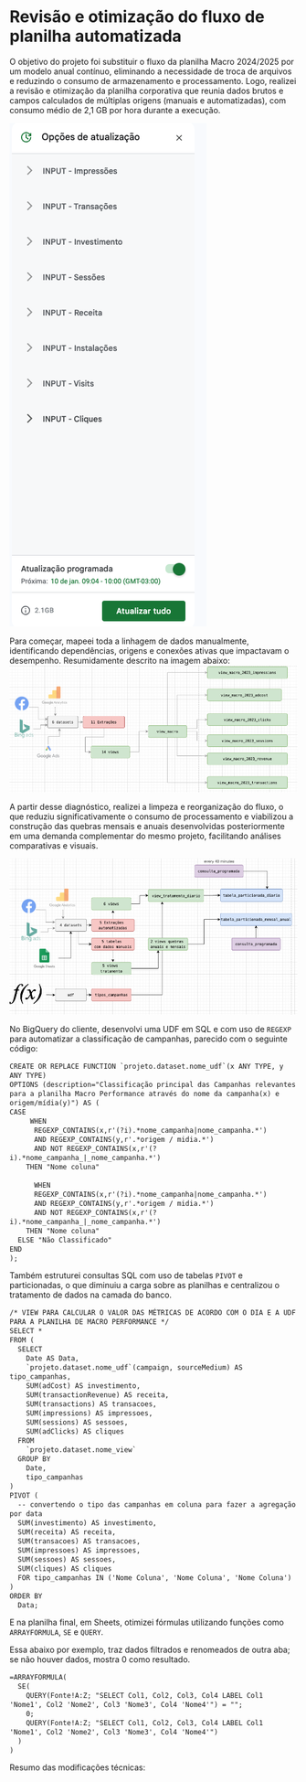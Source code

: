 # Revisão e otimização do fluxo de planilha automatizada

O objetivo do projeto foi substituir o fluxo da planilha Macro 2024/2025 por um modelo anual contínuo, eliminando a necessidade de troca de arquivos e reduzindo o consumo de armazenamento e processamento. Logo, realizei a revisão e otimização da planilha corporativa que reunia dados brutos e campos calculados de múltiplas origens (manuais e automatizadas), com consumo médio de 2,1 GB por hora durante a execução.

![image](https://github.com/LaisHellen/LaisHellen/blob/main/otimizacao_planilha1.png)

Para começar, mapeei toda a linhagem de dados manualmente, identificando dependências, origens e conexões ativas que impactavam o desempenho. Resumidamente descrito na imagem abaixo:
![image](https://github.com/LaisHellen/LaisHellen/blob/main/otimizacao_planilha2.png)

A partir desse diagnóstico, realizei a limpeza e reorganização do fluxo, o que reduziu significativamente o consumo de processamento e viabilizou a construção das quebras mensais e anuais desenvolvidas posteriormente em uma demanda complementar do mesmo projeto, facilitando análises comparativas e visuais.

![image](https://github.com/LaisHellen/LaisHellen/blob/main/otimizacao_planilha3.png)

No BigQuery do cliente, desenvolvi uma UDF em SQL e com uso de `REGEXP` para automatizar a classificação de campanhas, parecido com o seguinte código: 

```
CREATE OR REPLACE FUNCTION `projeto.dataset.nome_udf`(x ANY TYPE, y ANY TYPE)
OPTIONS (description="Classificação principal das Campanhas relevantes para a planilha Macro Performance através do nome da campanha(x) e origem/mídia(y)") AS (
CASE 
     WHEN
      REGEXP_CONTAINS(x,r'(?i).*nome_campanha|nome_campanha.*')
      AND REGEXP_CONTAINS(y,r'.*origem / midia.*')
      AND NOT REGEXP_CONTAINS(x,r'(?i).*nome_campanha_|_nome_campanha.*')
    THEN "Nome coluna"

      WHEN
      REGEXP_CONTAINS(x,r'(?i).*nome_campanha|nome_campanha.*')
      AND REGEXP_CONTAINS(y,r'.*origem / midia.*')
      AND NOT REGEXP_CONTAINS(x,r'(?i).*nome_campanha_|_nome_campanha.*')
    THEN "Nome coluna"
  ELSE "Não Classificado"
END
);
```

Também estruturei consultas SQL com uso de tabelas `PIVOT` e particionadas, o que diminuiu a carga sobre as planilhas e centralizou o tratamento de dados na camada do banco.

```
/* VIEW PARA CALCULAR O VALOR DAS MÉTRICAS DE ACORDO COM O DIA E A UDF PARA A PLANILHA DE MACRO PERFORMANCE */
SELECT *
FROM (
  SELECT
    Date AS Data,
    `projeto.dataset.nome_udf`(campaign, sourceMedium) AS tipo_campanhas,
    SUM(adCost) AS investimento,
    SUM(transactionRevenue) AS receita,
    SUM(transactions) AS transacoes,
    SUM(impressions) AS impressoes,
    SUM(sessions) AS sessoes,
    SUM(adClicks) AS cliques
  FROM
    `projeto.dataset.nome_view`
  GROUP BY
    Date, 
    tipo_campanhas
)
PIVOT (
  -- convertendo o tipo das campanhas em coluna para fazer a agregação por data
  SUM(investimento) AS investimento,
  SUM(receita) AS receita,
  SUM(transacoes) AS transacoes,
  SUM(impressoes) AS impressoes,
  SUM(sessoes) AS sessoes,
  SUM(cliques) AS cliques
  FOR tipo_campanhas IN ('Nome Coluna', 'Nome Coluna', 'Nome Coluna')
)
ORDER BY 
  Data;
```
E na planilha final, em Sheets, otimizei fórmulas utilizando funções como `ARRAYFORMULA`, `SE` e `QUERY`. 

Essa abaixo por exemplo, traz dados filtrados e renomeados de outra aba; se não houver dados, mostra 0 como resultado.

```
=ARRAYFORMULA(
  SE(
    QUERY(Fonte!A:Z; "SELECT Col1, Col2, Col3, Col4 LABEL Col1 'Nome1', Col2 'Nome2', Col3 'Nome3', Col4 'Nome4'") = "";
    0;
    QUERY(Fonte!A:Z; "SELECT Col1, Col2, Col3, Col4 LABEL Col1 'Nome1', Col2 'Nome2', Col3 'Nome3', Col4 'Nome4'")
  )
)
```
Resumo das modificações técnicas:



